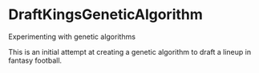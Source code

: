 # DraftKingsGeneticAlgorithm
Experimenting with genetic algorithms


This is an initial attempt at creating a genetic algorithm to draft a lineup in fantasy football.
